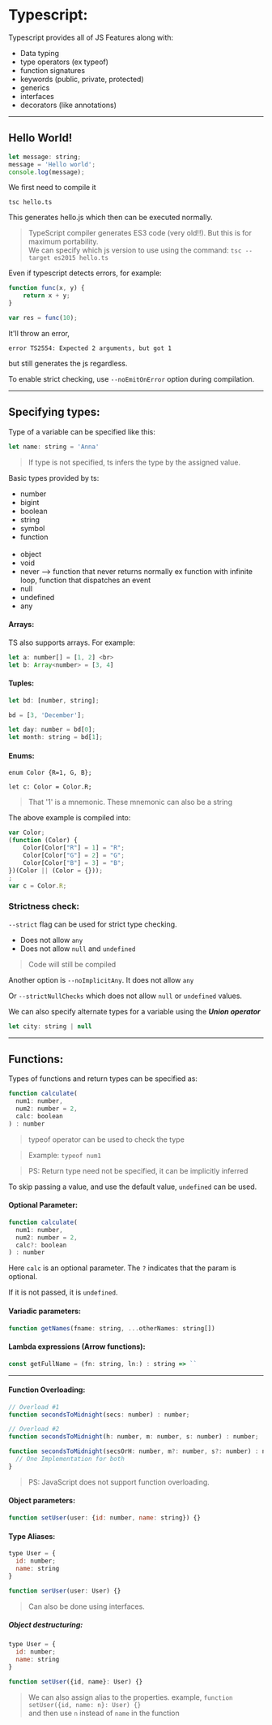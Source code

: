 # Typescript:

Typescript provides all of JS Features along with:
  - Data typing 
  - type operators (ex typeof)
  - function signatures
  - keywords (public, private, protected)
  - generics
  - interfaces
  - decorators (like annotations)

<hr>

## Hello World!

```js
let message: string;
message = 'Hello world';
console.log(message);
```

We first need to compile it

```
tsc hello.ts
```

This generates hello.js which then can be executed normally.


> TypeScript compiler generates ES3 code (very old!!). But this is for maximum portability. <br>
> We can specify which js version to use using the command:
> `tsc --target es2015 hello.ts`


Even if typescript detects errors, for example:
```js
function func(x, y) {
    return x + y;
}

var res = func(10);
``` 

It'll throw an error, 

```
error TS2554: Expected 2 arguments, but got 1
```

but still generates the js regardless.

To enable strict checking, use `--noEmitOnError` option during compilation.

<hr>


## Specifying types:

Type of a variable can be specified like this:

```js
let name: string = 'Anna'
```

> If type is not specified, ts infers the type by the assigned value.

Basic types provided by ts:
- number
- bigint
- boolean
- string
- symbol
- function <br> <br>
- object
- void
- never   --> function that never returns normally ex function with infinite loop, function that dispatches an event 
- null
- undefined
- any

#### Arrays:

TS also supports arrays. For example:

```js
let a: number[] = [1, 2] <br>
let b: Array<number> = [3, 4]
```

#### Tuples:

```js
let bd: [number, string];

bd = [3, 'December']; 

let day: number = bd[0];
let month: string = bd[1]; 

```

#### Enums:
```
enum Color {R=1, G, B};

let c: Color = Color.R;
```

> That '1' is a mnemonic. These mnemonic can also be a string

The above example is compiled into:

```js
var Color;
(function (Color) {
    Color[Color["R"] = 1] = "R";
    Color[Color["G"] = 2] = "G";
    Color[Color["B"] = 3] = "B";
})(Color || (Color = {}));
;
var c = Color.R;
```

### Strictness check:

`--strict` flag can be used for strict type checking.
- Does not allow `any`
- Does not allow `null` and `undefined`

> Code will still be compiled

Another option is `--noImplicitAny`. It does not allow `any`

Or `--strictNullChecks` which does not allow `null` or `undefined` values.

We can also specify alternate types for a variable using the ***Union operator***

```js
let city: string | null
```

<hr>


## Functions:

Types of functions and return types can be specified as:
```js
function calculate(
  num1: number,
  num2: number = 2,
  calc: boolean
) : number
```

> typeof operator can be used to check the type

> Example: `typeof num1`


> PS: Return type need not be specified, it can be implicitly inferred

To skip passing a value, and use the default value, `undefined` can be used.

#### Optional Parameter:
```js
function calculate(
  num1: number,
  num2: number = 2,
  calc?: boolean
) : number
```

Here `calc` is an optional parameter. The `?` indicates that the param is optional.

If it is not passed, it is `undefined`.



#### Variadic parameters:

```js
function getNames(fname: string, ...otherNames: string[])
```


#### Lambda expressions (Arrow functions):

```js
const getFullName = (fn: string, ln:) : string => ``
```

<hr>

#### Function Overloading:

```js
// Overload #1
function secondsToMidnight(secs: number) : number;

// Overload #2
function secondsToMidnight(h: number, m: number, s: number) : number;

function secondsToMidnight(secsOrH: number, m?: number, s?: number) : number {
  // One Implementation for both
}
```

> PS: JavaScript does not support function overloading.

#### Object parameters:

```js
function setUser(user: {id: number, name: string}) {}
```

#### Type Aliases:
```js
type User = {
  id: number;
  name: string
}

function serUser(user: User) {}
```

> Can also be done using interfaces.


##### Object destructuring:
```js
type User = {
  id: number;
  name: string
}

function setUser({id, name}: User) {}
```

> We can also assign alias to the properties. example, `function setUser({id, name: n}: User) {}`
> <br> and then use `n` instead of `name` in the function 

